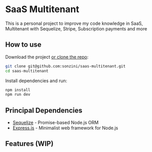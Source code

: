 # SaaS Multitenant
This is a personal project to improve my code knowledge in SaaS, Multitenant with Sequelize, Stripe, Subscription payments and more

## How to use

Download the project [or clone the repo](https://github.com/sonzini/saas-multitenant):

```sh
git clone git@github.com:sonzini/saas-multitenant.git
cd saas-multitenant
```

Install dependencies and run:

```sh
npm install
npm run dev
```

## Principal Dependencies

* [Sequelize](https://sequelize.org/) - Promise-based Node.js ORM
* [Express.js](https://expressjs.com/) - Minimalist web framework for Node.js

## Features (WIP)

